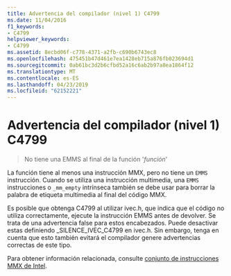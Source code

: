 ```yaml
---
title: Advertencia del compilador (nivel 1) C4799
ms.date: 11/04/2016
f1_keywords:
- C4799
helpviewer_keywords:
- C4799
ms.assetid: 8ecbd06f-c778-4371-a2fb-c690b6743ec8
ms.openlocfilehash: 475451b47d461e7ea1428eb715a876fb023694d1
ms.sourcegitcommit: 0ab61bc3d2b6cfbd52a16c6ab2b97a8ea1864f12
ms.translationtype: MT
ms.contentlocale: es-ES
ms.lasthandoff: 04/23/2019
ms.locfileid: "62152221"
---
```

# <a name="compiler-warning-level-1-c4799"></a>Advertencia del compilador (nivel 1) C4799

> No tiene una EMMS al final de la función '*función*'

La función tiene al menos una instrucción MMX, pero no tiene un `EMMS` instrucción. Cuando se utiliza una instrucción multimedia, una `EMMS` instrucciones o `_mm_empty` intrínseca también se debe usar para borrar la palabra de etiqueta multimedia al final del código MMX.

Es posible que obtenga C4799 al utilizar ivec.h, que indica que el código no utiliza correctamente, ejecute la instrucción EMMS antes de devolver. Se trata de una advertencia false para estos encabezados. Puede desactivar estas definiendo _SILENCE_IVEC_C4799 en ivec.h. Sin embargo, tenga en cuenta que esto también evitará el compilador genere advertencias correctas de este tipo.

Para obtener información relacionada, consulte [conjunto de instrucciones MMX de Intel](../../assembler/inline/intel-s-mmx-instruction-set.md).
